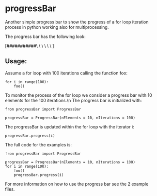 # progressBar
Another simple progress bar to show the progress of a for loop iteration process
in python working also for multiprocessing.

The progress bar has the following look:

[###########\ \ \ \ \ \ ]

## Usage:

Assume a for loop with 100 iterations calling the function foo:

    for i in range(100):
        foo()

To monitor the process of the for loop we consider a progress bar with 10 
elements for the 100 iterations.\n
The progress bar is initialized with:
    
    from progressBar import ProgressBar
    
    progressBar = ProgressBar(nElements = 10, nIterations = 100)
    
The progressBar is updated within the for loop with the iterator i:

    progressBar.progress(i)

The full code for the examples is:

    from progressBar import ProgressBar
    
    progressBar = ProgressBar(nElements = 10, nIterations = 100)
    for i in range(100):
        foo()
        progressBar.progress(i)
    
For more information on how to use the progress bar see the 2 example files.